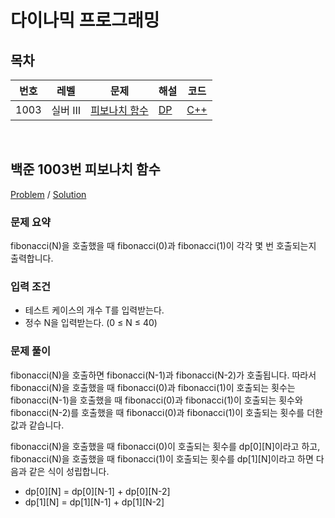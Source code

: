 # 다이나믹 프로그래밍

## 목차

<table>
<thead>
  <tr>
    <th>번호</th>
    <th>레벨</th>
    <th>문제</th>
    <th>해설</th>
    <th>코드</th>
  </tr>
</thead>
<tbody>
  <!-- 문제번호 순으로 정렬한다. -->
  <!--
  <tr>
    <td>번호</td>
    <td>레벨</td>
    <td><a href="문제링크">문제제목</a></td>
    <td><a href="해설링크">알고리즘분류</a></td>
    <td><a href="코드링크">C++</a></td>
  </tr>
  -->
  <tr>
    <td>1003</td>
    <td>실버 Ⅲ</td>
    <td><a href="https://www.acmicpc.net/problem/1003">피보나치 함수</a></td>
    <td><a href="#boj1003">DP</td>
    <td><a href="boj1003.cpp">C++</a></td>
  </tr>
</tbody>
</table>

<br>

## <a id="boj1003">백준 1003번 피보나치 함수</a>

[Problem](https://www.acmicpc.net/problem/1003) / [Solution](boj1003.cpp)

### 문제 요약

fibonacci(N)을 호출했을 때 fibonacci(0)과 fibonacci(1)이 각각 몇 번 호출되는지 출력합니다.

### 입력 조건

- 테스트 케이스의 개수 T를 입력받는다.
- 정수 N을 입력받는다. (0 ≤ N ≤ 40)

### 문제 풀이

fibonacci(N)을 호출하면 fibonacci(N-1)과 fibonacci(N-2)가 호출됩니다. 따라서 fibonacci(N)을 호출했을 때 fibonacci(0)과 fibonacci(1)이 호출되는 횟수는 fibonacci(N-1)을 호출했을 때 fibonacci(0)과 fibonacci(1)이 호출되는 횟수와 fibonacci(N-2)를 호출했을 때 fibonacci(0)과 fibonacci(1)이 호출되는 횟수를 더한 값과 같습니다.

fibonacci(N)을 호출했을 때 fibonacci(0)이 호출되는 횟수를 dp[0][N]이라고 하고, fibonacci(N)을 호출했을 때 fibonacci(1)이 호출되는 횟수를 dp[1][N]이라고 하면 다음과 같은 식이 성립합니다.

- dp[0][N] = dp[0][N-1] + dp[0][N-2]
- dp[1][N] = dp[1][N-1] + dp[1][N-2]
